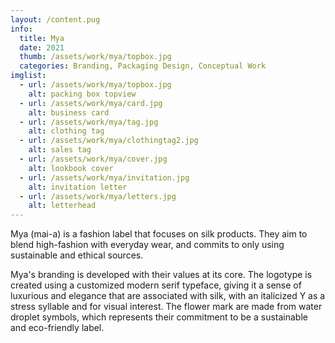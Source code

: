```yaml
---
layout: /content.pug
info:
  title: Mya
  date: 2021
  thumb: /assets/work/mya/topbox.jpg
  categories: Branding, Packaging Design, Conceptual Work
imglist:
  - url: /assets/work/mya/topbox.jpg
    alt: packing box topview
  - url: /assets/work/mya/card.jpg
    alt: business card
  - url: /assets/work/mya/tag.jpg
    alt: clothing tag
  - url: /assets/work/mya/clothingtag2.jpg
    alt: sales tag
  - url: /assets/work/mya/cover.jpg
    alt: lookbook cover
  - url: /assets/work/mya/invitation.jpg
    alt: invitation letter
  - url: /assets/work/mya/letters.jpg
    alt: letterhead
---
```

Mya (mai-a) is a fashion label that focuses on silk products. They aim to blend high-fashion with everyday wear, and commits to only using sustainable and ethical sources.

Mya's branding is developed with their values at its core. The logotype is created using a customized modern serif typeface, giving it a sense of luxurious and elegance that are associated with silk, with an italicized Y as a stress syllable and for visual interest. The flower mark are made from water droplet symbols, which represents their commitment to be a sustainable and eco-friendly label.